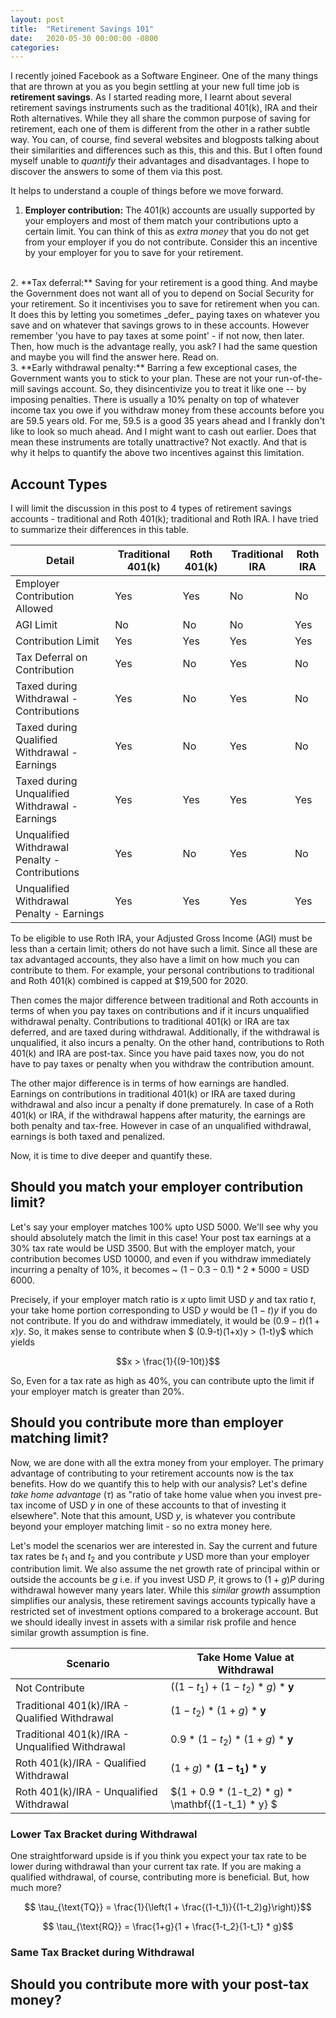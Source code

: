```yaml
---
layout: post
title:  "Retirement Savings 101"
date:   2020-05-30 00:00:00 -0800
categories:
---
```

I recently joined Facebook as a Software Engineer. One of the many things that are thrown at you as you begin settling at your new full time job is **retirement savings**. As I started reading more, I learnt about several retirement savings instruments such as the traditional 401(k), IRA and their Roth alternatives. While they all share the common purpose of saving for retirement, each one of them is different from the other in a rather subtle way. You can, of course, find several websites and blogposts talking about their similarities and differences such as this, this and this. But I often found myself unable to _quantify_ their advantages and disadvantages. I hope to discover the answers to some of them via this post.

It helps to understand a couple of things before we move forward. 
1. **Employer contribution:** The 401(k) accounts are usually supported by your employers and most of them match your contributions upto a certain limit. You can think of this as _extra money_ that you do not get from your employer if you do not contribute. Consider this an incentive by your employer for you to save for your retirement. 
<br>
2. **Tax deferral:** Saving for your retirement is a good thing. And maybe the Government does not want all of you to depend on Social Security for your retirement. So it incentivises you to save for retirement when you can. It does this by letting you sometimes _defer_ paying taxes on whatever you save and on whatever that savings grows to in these accounts. However remember 'you have to pay taxes at some point' - if not now, then later. Then, how much is the advantage really, you ask? I had the same question and maybe you will find the answer here. Read on.
<br>
3. **Early withdrawal penalty:** Barring a few exceptional cases, the Government wants you to stick to your plan. These are not your run-of-the-mill savings account. So, they disincentivize you to treat it like one -- by imposing penalties. There is usually a 10% penalty on top of whatever income tax you owe if you withdraw money from these accounts before you are 59.5 years old. For me, 59.5 is a good 35 years ahead and I frankly don't like to look so much ahead. And I might want to cash out earlier. Does that mean these instruments are totally unattractive? Not exactly. And that is why it helps to quantify the above two incentives against this limitation. 
  

## Account Types
I will limit the discussion in this post to 4 types of retirement savings accounts - traditional and Roth 401(k); traditional and Roth IRA. I have tried to summarize their differences in this table. 

| Detail | Traditional 401(k) | Roth 401(k) | Traditional IRA | Roth IRA |
|--------|--------------------|-------------|-----------------|----------|
| Employer Contribution Allowed | Yes | Yes | No | No |
| AGI Limit | No | No  | No | Yes |
| Contribution Limit | Yes | Yes | Yes | Yes |
| Tax Deferral on Contribution | Yes | No | Yes | No |
| Taxed during Withdrawal - Contributions | Yes | No | Yes | No |
| Taxed during Qualified Withdrawal - Earnings | Yes | No | Yes | No |
| Taxed during Unqualified Withdrawal - Earnings | Yes | Yes | Yes | Yes |
| Unqualified Withdrawal Penalty - Contributions | Yes | No | Yes | No |
| Unqualified Withdrawal Penalty - Earnings | Yes | Yes | Yes | Yes |

To be eligible to use Roth IRA, your Adjusted Gross Income (AGI) must be less than a certain limit; others do not have such a limit. Since all these are tax advantaged accounts, they also have a limit on how much you can contribute to them. For example, your personal contributions to traditional and Roth 401(k) combined is capped at $19,500 for 2020. 

Then comes the major difference between traditional and Roth accounts in terms of when you pay taxes on contributions and if it incurs unqualified withdrawal penalty. Contributions to traditional 401(k) or IRA are tax deferred, and are taxed during withdrawal. Additionally, if the withdrawal is unqualified, it also incurs a penalty. On the other hand, contributions to Roth 401(k) and IRA are post-tax. Since you have paid taxes now, you do not have to pay taxes or penalty when you withdraw the contribution amount.

The other major difference is in terms of how earnings are handled. Earnings on contributions in traditional 401(k) or IRA are taxed during withdrawal and also incur a penalty if done prematurely. In case of a Roth 401(k) or IRA, if the withdrawal happens after maturity, the earnings are both penalty and tax-free. However in case of an unqualified withdrawal, earnings is both taxed and penalized.

Now, it is time to dive deeper and quantify these. 
  

## Should you match your employer contribution limit?
Let's say your employer matches $100\%$ upto USD $5000$. We'll see why you should absolutely match the limit in this case! Your post tax earnings at a $30\%$ tax rate would be USD $3500$. But with the employer match, your contribution becomes USD $10000$, and even if you withdraw immediately incurring a penalty of $10\%$, it becomes ~ $(1 - 0.3 - 0.1) * 2 * 5000$ = USD $6000$. 

Precisely, if your employer match ratio is $x$ upto limit USD $y$ and tax ratio $t$, your take home portion corresponding to USD $y$ would be $(1-t)y$ if you do not contribute. If you do and withdraw immediately, it would be $(0.9-t)(1+x)y$. So, it makes sense to contribute when $ (0.9-t)(1+x)y > (1-t)y$
which yields 

$$x > \frac{1}{(9-10t)}$$ 

So, Even for a tax rate as high as $40\%$, you can contribute upto the limit if your employer match is greater than $20\%$.

## Should you contribute more than employer matching limit?
Now, we are done with all the extra money from your employer. The primary advantage of contributing to your retirement accounts now is the tax benefits. How do we quantify this to help with our analysis? Let's define *take home advantage* ($\tau$) as "ratio of take home value when you invest pre-tax income of USD $y$ in one of these accounts to that of investing it elsewhere". Note that this amount, USD $y$, is whatever you contribute beyond your employer matching limit - so no extra money here.

Let's model the scenarios wer are interested in.  Say the current and future tax rates be $t_1$ and $t_2$ and you contribute $y$ USD more than your employer contribution limit. We also assume the net growth rate of principal within or outside the accounts be $g$ i.e. if you invest USD $P$, it grows to $(1+g)P$ during withdrawal however many years later. While this *similar growth* assumption simplifies our analysis, these retirement savings accounts typically have a restricted set of investment options compared to a brokerage account. But we should ideally invest in assets with a similar risk profile and hence similar growth assumption is fine. 


| Scenario                                        | Take Home Value at Withdrawal                     |
|-------------------------------------------------|---------------------------------------------------|
| Not Contribute                                  | $\left((1-t_1) + (1-t_2) * g\right) * \mathbf{y}$ |
| Traditional 401(k)/IRA - Qualified Withdrawal   | $(1-t_2) * (1+g) * \mathbf{y}$                    |
| Traditional 401(k)/IRA - Unqualified Withdrawal | $0.9 * (1-t_2) * (1+g) * \mathbf{y}$              |
| Roth 401(k)/IRA - Qualified Withdrawal          | $(1+g) * \mathbf{(1-t_1) * y}$                    |
| Roth 401(k)/IRA - Unqualified Withdrawal        | $(1 + 0.9 * (1-t_2) * g) * \mathbf{(1-t_1) * y} $ |

### Lower Tax Bracket during Withdrawal
One straightforward upside is if you think you expect your tax rate to be lower during withdrawal than your current tax rate. If you are making a qualified withdrawal, of course, contributing more is beneficial. But, how much more?

$$ \tau_{\text{TQ}} = \frac{1}{\left(1 + \frac{(1-t_1)}{(1-t_2)g}\right)}$$

$$ \tau_{\text{RQ}} = \frac{1+g}{1 + \frac{1-t_2}{1-t_1} * g}$$

### Same Tax Bracket during Withdrawal

## Should you contribute more with your post-tax money?
